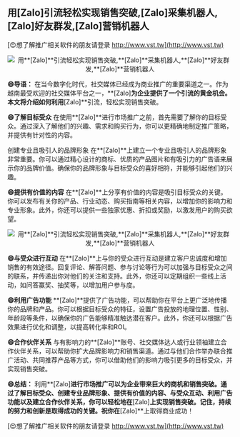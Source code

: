 ## **用**[Zalo]**引流轻松实现销售突破,**[Zalo]**采集机器人,**[Zalo]**好友群发,**[Zalo]**营销机器人**

[😍想了解推广相关软件的朋友请登录 http://www.vst.tw](http://www.vst.tw)

 <center><img src="https://vst.tw/MP4/tuiguang/png/1.png" alt="用**[Zalo]**引流轻松实现销售突破,**[Zalo]**采集机器人,**[Zalo]**好友群发,**[Zalo]**营销机器人"></center>

**😄导语：**
在当今数字化时代，社交媒体已经成为商业推广的重要渠道之一。作为越南最受欢迎的社交媒体平台之一，**[Zalo]**为企业提供了一个引流的黄金机会。本文将介绍如何利用**[Zalo]**引流，轻松实现销售突破。

**😄了解目标受众**
在使用**[Zalo]**进行市场推广之前，首先需要了解你的目标受众。通过深入了解他们的兴趣、需求和购买行为，你可以更精确地制定推广策略，并提供有针对性的内容。

创建专业且吸引人的品牌形象
在**[Zalo]**上建立一个专业且吸引人的品牌形象非常重要。你可以通过精心设计的商标、优质的产品图片和有吸引力的广告语来展示你的品牌价值。确保你的品牌形象与目标受众的喜好相符，并能够引起他们的兴趣。

**😄提供有价值的内容**
在**[Zalo]**上分享有价值的内容是吸引目标受众的关键。你可以发布有关你的产品、行业动态、购买指南等相关内容，以增加你的影响力和专业形象。此外，你还可以提供一些独家优惠、折扣或奖励，以激发用户的购买欲望。

 <center><img src="https://vst.tw/MP4/tuiguang/png/1.png" alt="用**[Zalo]**引流轻松实现销售突破,**[Zalo]**采集机器人,**[Zalo]**好友群发,**[Zalo]**营销机器人"></center>

**😄与受众进行互动**
在**[Zalo]**上与你的受众进行互动是建立客户忠诚度和增加销售的有效途径。回复评论、解答问题、参与讨论等行为可以加强与目标受众之间的联系，并传递出你对他们的关注和支持。此外，你还可以定期组织一些线上活动，如问答赢奖、抽奖等，以增加用户参与度。

**😄利用广告功能**
**[Zalo]**提供了广告功能，可以帮助你在平台上更广泛地传播你的品牌和产品。你可以根据目标受众的特征，设置广告投放的地理位置、性别、年龄段等条件，以确保你的广告能够精准触达潜在客户。此外，你还可以根据广告效果进行优化和调整，以提高转化率和ROI。

**😄合作伙伴关系**
与有影响力的**[Zalo]**账号、社交媒体达人或行业领袖建立合作伙伴关系，可以帮助你扩大品牌影响力和销售渠道。通过与他们合作举办联合推广活动、共同推荐产品等方式，你可以借助他们的影响力吸引更多的目标受众，并实现销售突破。

**😄总结：**
利用**[Zalo]**进行市场推广可以为企业带来巨大的商机和销售突破。通过了解目标受众、创建专业品牌形象、提供有价值的内容、与受众互动、利用广告功能以及建立合作伙伴关系，你可以轻松地在**[Zalo]**上实现销售突破。记住，持续的努力和创新是取得成功的关键。祝你在**[Zalo]**上取得商业成功！

[😍想了解推广相关软件的朋友请登录 http://www.vst.tw](http://www.vst.tw)



